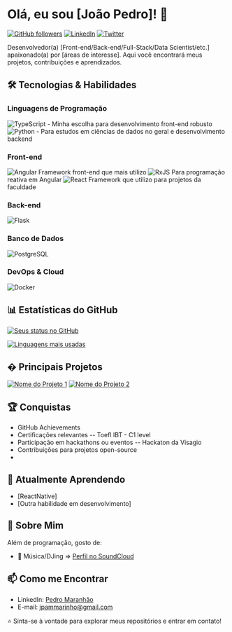 # Olá, eu sou [João Pedro]! 👋

[![GitHub followers](https://img.shields.io/github/followers/joaopmarinho?label=Follow&style=social)](https://github.com/joaopmarinho)
[![LinkedIn](https://img.shields.io/badge/-LinkedIn-blue?style=flat-square&logo=Linkedin&logoColor=white)](https://linkedin.com/in/seu-perfil)
[![Twitter](https://img.shields.io/badge/-Twitter-1DA1F2?style=flat-square&logo=twitter&logoColor=white)](https://twitter.com/seu-perfil)

Desenvolvedor(a) [Front-end/Back-end/Full-Stack/Data Scientist/etc.] apaixonado(a) por [áreas de interesse]. Aqui você encontrará meus projetos, contribuições e aprendizados.

## 🛠️ Tecnologias & Habilidades

### Linguagens de Programação
![TypeScript](https://img.shields.io/badge/TypeScript-3178C6?style=for-the-badge&logo=typescript&logoCor=white) - Minha escolha para desenvolvimento front-end robusto
![Python](https://img.shields.io/badge/-Python-3776AB?style=flat-square&logo=python&logoColor=white) - Para estudos em ciências de dados no geral e desenvolvimento backend

### Front-end
![Angular](https://img.shields.io/badge/Angular-DD0031?style=for-the-badge&logo=angular&logoColor=white) Framework front-end que mais utilizo
![RxJS](https://img.shields.io/badge/RxJS-B7178C?style=for-the-badge&logo=reactivex&logoColor=white) Para programação reativa em Angular
![React](https://img.shields.io/badge/-React-61DAFB?style=flat-square&logo=react&logoColor=black) Framework que utilizo para projetos da faculdade

### Back-end
![Flask](https://img.shields.io/badge/Flask-%23000.svg?style=for-the-badge&logo=flask&logoColor=white)

### Banco de Dados
![PostgreSQL](https://img.shields.io/badge/-PostgreSQL-336791?style=flat-square&logo=postgresql&logoColor=white)

### DevOps & Cloud
![Docker](https://img.shields.io/badge/-Docker-2496ED?style=flat-square&logo=docker&logoColor=white)

## 📊 Estatísticas do GitHub

[![Seus status no GitHub](https://github-readme-stats.vercel.app/api?username=joaopmarinho&show_icons=true&theme=dracula)](https://github.com/joaopmarinho)

[![Linguagens mais usadas](https://github-readme-stats.vercel.app/api/top-langs/?username=joaopmarinho&layout=compact&theme=dracula)](https://github.com/joaopmarinho)

## � Principais Projetos

[![Nome do Projeto 1](https://github-readme-stats.vercel.app/api/pin/?username=joaopmarinho&repo=nome-repositorio&theme=dracula)](https://github.com/joaopmarinho/nome-repositorio)
[![Nome do Projeto 2](https://github-readme-stats.vercel.app/api/pin/?username=joaopmarinho&repo=nome-repositorio-2&theme=dracula)](https://github.com/joaopmarinho/nome-repositorio-2)

## 🏆 Conquistas

- GitHub Achievements 
- Certificações relevantes
-- Toefl IBT - C1 level
- Participação em hackathons ou eventos
--  Hackaton da Visagio
- Contribuições para projetos open-source
- 

## 🌱 Atualmente Aprendendo

- [ReactNative]
- [Outra habilidade em desenvolvimento]

## 💬 Sobre Mim

Além de programação, gosto de:
- 🎵 Música/DJing => [Perfil no SoundCloud](https://soundcloud.com/jo-o-pedro-887)

## 📫 Como me Encontrar

- LinkedIn: [Pedro Maranhão](https://www.linkedin.com/in/pedro-maranh%C3%A3o-35988a240/)
- E-mail: jpammarinho@gmail.com
<!-- Site pessoal: [https://seu-site.com](https://seu-site.com) -->

⭐ Sinta-se à vontade para explorar meus repositórios e entrar em contato!
